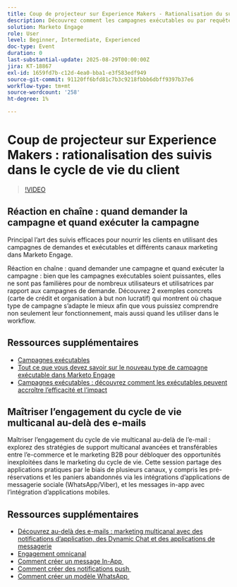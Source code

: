 ```yaml
---
title: Coup de projecteur sur Experience Makers - Rationalisation du suivi dans le cycle de vie du client
description: Découvrez comment les campagnes exécutables ou par requête rationalisent les workflows, améliorent la précision des données et stimulent l’engagement grâce à des stratégies multicanaux en temps réel.
solution: Marketo Engage
role: User
level: Beginner, Intermediate, Experienced
doc-type: Event
duration: 0
last-substantial-update: 2025-08-29T00:00:00Z
jira: KT-18867
exl-id: 1659fd7b-c12d-4ea0-bba1-e3f583edf949
source-git-commit: 91120ff6bfd81c7b3c9218fbbb6dbff9397b37e6
workflow-type: tm+mt
source-wordcount: '258'
ht-degree: 1%

---
```


# Coup de projecteur sur Experience Makers : rationalisation des suivis dans le cycle de vie du client

>[!VIDEO](https://video.tv.adobe.com/v/3471390/?learn=on&enablevpops)

## Réaction en chaîne : quand demander la campagne et quand exécuter la campagne

Principal l’art des suivis efficaces pour nourrir les clients en utilisant des campagnes de demandes et exécutables et différents canaux marketing dans Marketo Engage.

Réaction en chaîne : quand demander une campagne et quand exécuter la campagne : bien que les campagnes exécutables soient puissantes, elles ne sont pas familières pour de nombreux utilisateurs et utilisatrices par rapport aux campagnes de demande. Découvrez 2 exemples concrets (carte de crédit et organisation à but non lucratif) qui montrent où chaque type de campagne s’adapte le mieux afin que vous puissiez comprendre non seulement leur fonctionnement, mais aussi quand les utiliser dans le workflow.

## Ressources supplémentaires

* [Campagnes exécutables](https://experienceleague.adobe.com/fr/docs/marketo/using/product-docs/core-marketo-concepts/smart-campaigns/flow-actions/execute-campaign)
* [Tout ce que vous devez savoir sur le nouveau type de campagne exécutable dans Marketo Engage](https://mugs.marketo.com/events/details/marketo-houston-mug-presents-everything-you-need-to-know-about-the-new-executable-campaign-type-in-marketo/)
* [Campagnes exécutables : découvrez comment les exécutables peuvent accroître l’efficacité et l’impact](https://www.youtube.com/watch?v=QGC4Bhn5BpU)

## Maîtriser l’engagement du cycle de vie multicanal au-delà des e-mails

Maîtriser l’engagement du cycle de vie multicanal au-delà de l’e-mail : explorez des stratégies de support multicanal avancées et transférables entre l’e-commerce et le marketing B2B pour débloquer des opportunités inexploitées dans le marketing du cycle de vie. Cette session partage des applications pratiques par le biais de plusieurs canaux, y compris les pré-réservations et les paniers abandonnés via les intégrations d’applications de messagerie sociale (WhatsApp/Viber), et les messages in-app avec l’intégration d’applications mobiles.

## Ressources supplémentaires

* [Découvrez au-delà des e-mails : marketing multicanal avec des notifications d’application, des Dynamic Chat et des applications de messagerie](https://mugs.marketo.com/events/details/marketo-adobe-deep-dive-mug-presents-beyond-emails-multi-channel-marketing-with-app-notifications-dynamic-chat-and-messaging-apps/)
* [Engagement omnicanal](https://business.adobe.com/sg/products/marketo/omnichannel-engagement.html)
* [Comment créer un message In-App &#x200B;](https://experienceleague.adobe.com/fr/docs/marketo/using/product-docs/mobile-marketing/in-app-messages/creating-in-app-messages/create-an-in-app-message)
* [Comment créer des notifications push &#x200B;](https://experienceleague.adobe.com/fr/docs/marketo/using/product-docs/mobile-marketing/push-notifications/understanding-push-notifications)
* [Comment créer un modèle WhatsApp &#x200B;](https://community.sinch.com/t5/Settings/Create-a-WhatsApp-message-template-new-experience/ta-p/11599)
